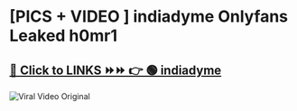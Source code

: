 
 # [PICS + VIDEO ] indiadyme Onlyfans Leaked h0mr1

## <h2><a href="https://clipsfans.com/indiadyme&ref=git">🔗 Click to LINKS ⏩⏩ 👉 🟢 indiadyme </a></h2>

<a href="https://clipsfans.com/indiadyme&ref=git" rel="nofollow" data-target="animated-image.originalLink"><img src="https://i.ibb.co.com/xMMVF88/686577567.gif" alt="Viral Video Original" style="max-width: 100%; display: inline-block;" data-target="animated-image.originalImage"></a>

